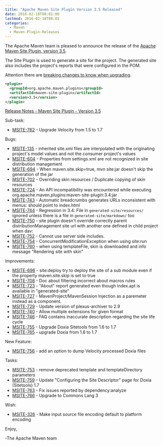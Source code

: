 ```yaml
---
title: "Apache Maven Site Plugin Version 3.5 Released"
date: 2016-02-18T08:01:00
lastmod: 2016-02-18T08:01
categories:
  - Maven
  - Maven-Plugin-Releases
---
```

The Apache Maven team is pleased to announce the release of the 
[Apache Maven Site Plugin, version 3.5](http://maven.apache.org/plugins/maven-site-plugin/).

The Site Plugin is used to generate a site for the project. The generated site
also includes the project's reports that were configured in the POM.

Attention there are [breaking changes to know when upgrading](http://maven.apache.org/plugins/maven-site-plugin/migrate.html).


```xml
<plugin>
  <groupId>org.apache.maven.plugins</groupId>
  <artifactId>maven-site-plugin</artifactId>
  <version>3.5</version>
</plugin>
```
<!-- more -->
[Release Notes - Maven Site Plugin - Version 3.5](https://issues.apache.org/jira/secure/ReleaseNote.jspa?projectId=12317923&version=12331531&styleName=Text)

Sub-task:

 * [MSITE-762](https://issues.apache.org/jira/browse/MSITE-762) -  Upgrade Velocity from 1.5 to 1.7

Bugs:

 * [MSITE-135](https://issues.apache.org/jira/browse/MSITE-135) -  inherited site.xml files are interpolated with the originating project's model values and not the consumer project's values
 * [MSITE-604](https://issues.apache.org/jira/browse/MSITE-604) -  Properties from settings.xml are not recognized in site distribution management 
 * [MSITE-694](https://issues.apache.org/jira/browse/MSITE-694) -  When maven.site.skip=true, mvn site:jar doesn't skip the generation of the jar
 * [MSITE-702](https://issues.apache.org/jira/browse/MSITE-702) -  Overriding skin resources / Duplicate copying of skin resources
 * [MSITE-724](https://issues.apache.org/jira/browse/MSITE-724) -  An API incompatibility was encountered while executing org.apache.maven.plugins:maven-site-plugin:3.4:jar
 * [MSITE-743](https://issues.apache.org/jira/browse/MSITE-743) -  Automatic breadcrumbs generates URLs inconsistent with menus: should point to index.html
 * [MSITE-744](https://issues.apache.org/jira/browse/MSITE-744) -  Regression in 3.4: File in `generated-site/resources/` ignored unless there is a file in `generated-site/markdown/` too
 * [MSITE-750](https://issues.apache.org/jira/browse/MSITE-750) -  site plugin doesn't override correctly parent distributionManagement site url with another one defined in child project when dav:
 * [MSITE-752](https://issues.apache.org/jira/browse/MSITE-752) -  Cannot use server side includes.
 * [MSITE-754](https://issues.apache.org/jira/browse/MSITE-754) -  ConcurrentModificationException when using site:run
 * [MSITE-760](https://issues.apache.org/jira/browse/MSITE-760) -  when using templateFile, skin is downloaded and info message "Rendering site with skin"

Improvements:

 * [MSITE-696](https://issues.apache.org/jira/browse/MSITE-696) -  site:deploy try to deploy the site of a sub module even if the property maven.site.skip is set to true
 * [MSITE-708](https://issues.apache.org/jira/browse/MSITE-708) -  Doc about filtering incorrect about macros rules
 * [MSITE-723](https://issues.apache.org/jira/browse/MSITE-723) -  "About" report generated even though index.apt is available in "generated-site"
 * [MSITE-727](https://issues.apache.org/jira/browse/MSITE-727) -  MavenProject/MavenSession Injection as a paremeter instead as a component.
 * [MSITE-729](https://issues.apache.org/jira/browse/MSITE-729) -  Update version of plexus-archiver to 2.9
 * [MSITE-740](https://issues.apache.org/jira/browse/MSITE-740) -  Allow multiple extensions for given format
 * [MSITE-746](https://issues.apache.org/jira/browse/MSITE-746) -  FAQ contains inaccurate description regarding the site life cycle
 * [MSITE-755](https://issues.apache.org/jira/browse/MSITE-755) -  Upgrade Doxia Sitetools from 1.6 to 1.7
 * [MSITE-765](https://issues.apache.org/jira/browse/MSITE-765) -  upgrade Doxia from 1.6 to 1.7

New Feature:

 * [MSITE-756](https://issues.apache.org/jira/browse/MSITE-756) -  add an option to dump Velocity processed Doxia files

Tasks:

 * [MSITE-753](https://issues.apache.org/jira/browse/MSITE-753) -  remove deprecated template and templateDirectory parameters
 * [MSITE-759](https://issues.apache.org/jira/browse/MSITE-759) -  Update "Configuring the Site Descriptor" page for Doxia (Sitetools) 1.7
 * [MSITE-763](https://issues.apache.org/jira/browse/MSITE-763) -  Fix issues reported by dependency:analyze
 * [MSITE-766](https://issues.apache.org/jira/browse/MSITE-766) -  Upgrade to Commons Lang 3

Wish:

 * [MSITE-326](https://issues.apache.org/jira/browse/MSITE-326) -  Make input source file encoding default to platform encoding

Enjoy,
 
-The Apache Maven team

